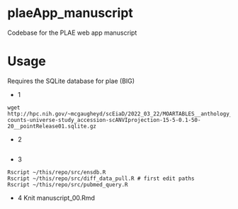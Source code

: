 # plaeApp_manuscript

Codebase for the PLAE web app manuscript

# Usage
Requires the SQLite database for plae (BIG)

  - 1
  ```
  wget http://hpc.nih.gov/~mcgaugheyd/scEiaD/2022_03_22/MOARTABLES__anthology_limmaFALSE___4000-counts-universe-study_accession-scANVIprojection-15-5-0.1-50-20__pointRelease01.sqlite.gz
  ```
  - 2
  ```wget http://hpc.nih.gov/~mcgaugheyd/scEiaD/2022_03_22/meta_filter.fst
  ```
  - 3
  ```
  Rscript ~/this/repo/src/ensdb.R
  Rscript ~/this/repo/src/diff_data_pull.R # first edit paths
  Rscript ~/this/repo/src/pubmed_query.R
  ```
  - 4
  Knit manuscript_00.Rmd
